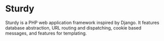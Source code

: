 # Sturdy

Sturdy is a PHP web application framework inspired by Django. It features database abstraction, URL routing and dispatching, cookie based messages, and features for templating.
